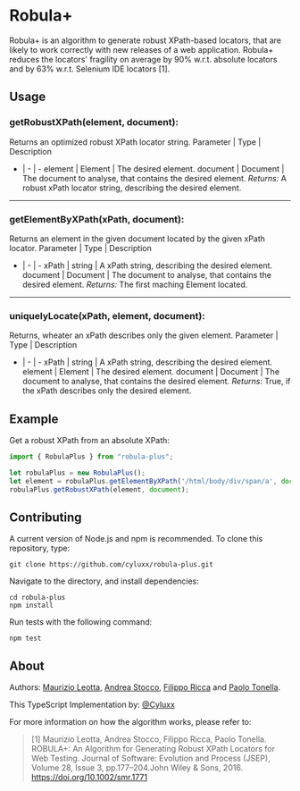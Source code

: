 # Robula+
Robula+ is an algorithm to generate robust XPath-based locators, that are likely to work correctly with new releases of a web application. Robula+ reduces the locators' fragility on average by 90% w.r.t. absolute locators and by 63% w.r.t. Selenium IDE locators [1].

## Usage
### getRobustXPath(element, document):
Returns an optimized robust XPath locator string.
Parameter | Type | Description
- | - | -
element | Element | The desired element.
document | Document | The document to analyse, that contains the desired element.
*Returns:* A robust xPath locator string, describing the desired element.

---

### getElementByXPath(xPath, document):
Returns an element in the given document located by the given xPath locator.
Parameter | Type | Description
- | - | -
xPath | string | A xPath string, describing the desired element.
document | Document | The document to analyse, that contains the desired element.
*Returns:* The first maching Element located.

---

### uniquelyLocate(xPath, element, document):
Returns, wheater an xPath describes only the given element.
Parameter | Type | Description
- | - | -
xPath | string | A xPath string, describing the desired element.
element | Element | The desired element.
document | Document | The document to analyse, that contains the desired element.
*Returns:* True, if the xPath describes only the desired element.

## Example
Get a robust XPath from an absolute XPath:
```javascript
import { RobulaPlus } from "robula-plus";

let robulaPlus = new RobulaPlus();
let element = robulaPlus.getElementByXPath('/html/body/div/span/a', document);
robulaPlus.getRobustXPath(element, document);
```

## Contributing
A current version of Node.js and npm is recommended. To clone this repository, type:
```
git clone https://github.com/cyluxx/robula-plus.git
```
Navigate to the directory, and install dependencies:
```
cd robula-plus
npm install
```
Run tests with the following command:
```
npm test
```

## About
Authors: [Maurizio Leotta](https://www.disi.unige.it/person/LeottaM/), [Andrea Stocco](https://www.disi.unige.it/person/StoccoA/), [Filippo Ricca](https://www.disi.unige.it/person/RiccaF/) and [Paolo Tonella](https://www.inf.usi.ch/faculty/tonella/#/).

This TypeScript Implementation by: [@Cyluxx](https://github.com/cyluxx)

For more information on how the algorithm works, please refer to:

> [1] Maurizio Leotta, Andrea Stocco, Filippo Ricca, Paolo Tonella. ROBULA+: An Algorithm for Generating Robust XPath Locators for Web Testing. Journal of Software: Evolution and Process (JSEP), Volume 28, Issue 3, pp.177–204.John Wiley & Sons, 2016. https://doi.org/10.1002/smr.1771
